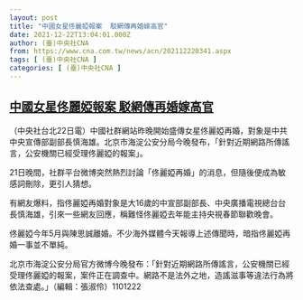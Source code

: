 ```yaml
---
layout: post
title: "中國女星佟麗婭報案  駁網傳再婚嫁高官"
date: 2021-12-22T13:04:01.000Z
author: (臺)中央社CNA
from: https://www.cna.com.tw/news/acn/202112220341.aspx
tags: [ (臺)中央社CNA ]
categories: [ (臺)中央社CNA ]
---
```

<!--1640178241000-->
[中國女星佟麗婭報案  駁網傳再婚嫁高官](https://www.cna.com.tw/news/acn/202112220341.aspx)
------

<div>
<div></div><div><p>（中央社台北22日電）中國社群網站昨晚開始盛傳女星佟麗婭再婚，對象是中共中央宣傳部副部長慎海雄。北京市海淀公安分局今晚發布，「針對近期網路所傳謠言，公安機關已經受理佟麗婭的報案」。</p><p>21日晚間，社群平台微博突然熱烈討論「佟麗婭再婚」的消息，但隨後便成為敏感詞刪除，更引人猜想。</p><p>有網友爆料，指佟麗婭再婚對象是大16歲的中宣部副部長、中央廣播電視總台台長慎海雄，引來一些網友回應，稱難怪佟麗婭去年能主持央視春節聯歡晚會。</p><p>佟麗婭今年5月與陳思誠離婚。不少海外媒體今天報導上述傳聞時，暗指佟麗婭再婚一事並不單純。</p><p>北京市海淀公安分局官方微博今晚發布：「針對近期網路所傳謠言，公安機關已經受理佟麗婭的報案，案件正在調查中。網路不是法外之地，造謠滋事等違法行為將依法查處。」（編輯：張淑伶）1101222</p></div>
</div>
